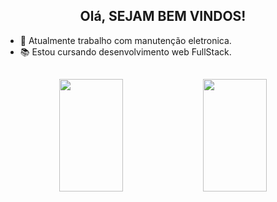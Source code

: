 <h2 align="center"> Olá, SEJAM BEM VINDOS! </h2>

- 🧰 Atualmente trabalho com manutenção eletronica.
- 📚 Estou cursando desenvolvimento web FullStack.
##

<div align="center" > 
  <img height="180em" width="45%" src="https://github-readme-stats.vercel.app/api?username=andre-paixao&show_icons=true&theme=merko">
  <img height="180em" width="45%" src="https://github-readme-stats.vercel.app/api/top-langs/?username=andre-paixao&layout=compact&theme=merko">
</div>
